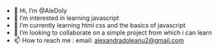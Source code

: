 - 👋 Hi, I’m @AleDoly
- 👀 I’m interested in learning javascript
- 🌱 I’m currently learning html css and the basics of javascript
- 💞️ I’m looking to collaborate on a simple project from which i can learn
- 📫 How to reach me :
                        email: alexandradoleanu2@gmail.com

<!---
AleDoly/AleDoly is a ✨ special ✨ repository because its `README.md` (this file) appears on your GitHub profile.
You can click the Preview link to take a look at your changes.
--->
